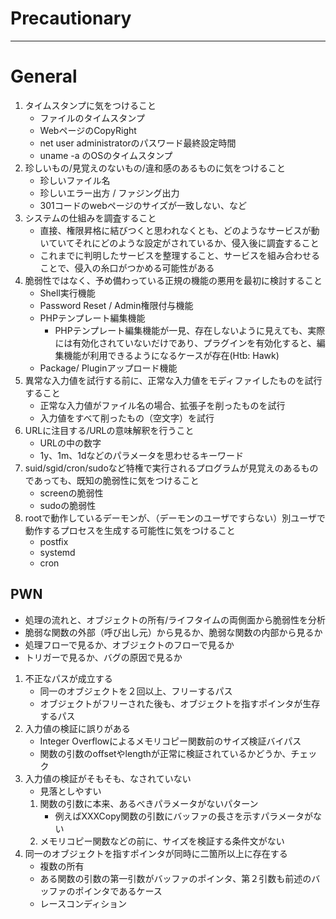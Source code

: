 # Precautionary
----

# General
1. タイムスタンプに気をつけること
	* ファイルのタイムスタンプ
	* WebページのCopyRight
	* net user administratorのパスワード最終設定時間
	* uname -a のOSのタイムスタンプ
1. 珍しいもの/見覚えのないもの/違和感のあるものに気をつけること
	* 珍しいファイル名
	* 珍しいエラー出方 / ファジング出力
	* 301コードのwebページのサイズが一致しない、など
1. システムの仕組みを調査すること
    * 直接、権限昇格に結びつくと思われなくとも、どのようなサービスが動いていてそれにどのような設定がされているか、侵入後に調査すること
    * これまでに判明したサービスを整理すること、サービスを組み合わせることで、侵入の糸口がつかめる可能性がある
1. 脆弱性ではなく、予め備わっている正規の機能の悪用を最初に検討すること
	* Shell実行機能
	* Password Reset / Admin権限付与機能
	* PHPテンプレート編集機能
	  * PHPテンプレート編集機能が一見、存在しないように見えても、実際には有効化されていないだけであり、プラグインを有効化すると、編集機能が利用できるようになるケースが存在(Htb: Hawk)
	* Package/ Pluginアップロード機能
1. 異常な入力値を試行する前に、正常な入力値をモディファイしたものを試行すること
    * 正常な入力値がファイル名の場合、拡張子を削ったものを試行
    * 入力値をすべて削ったもの（空文字）を試行
1. URLに注目する/URLの意味解釈を行うこと
	* URLの中の数字
	* 1y、1m、1dなどのパラメータを思わせるキーワード
1. suid/sgid/cron/sudoなど特権で実行されるプログラムが見覚えのあるものであっても、既知の脆弱性に気をつけること 
    * screenの脆弱性
    * sudoの脆弱性
1. rootで動作しているデーモンが、（デーモンのユーザですらない）別ユーザで動作するプロセスを生成する可能性に気をつけること
    * postfix
    * systemd
    * cron

## PWN
* 処理の流れと、オブジェクトの所有/ライフタイムの両側面から脆弱性を分析
* 脆弱な関数の外部（呼び出し元）から見るか、脆弱な関数の内部から見るか
* 処理フローで見るか、オブジェクトのフローで見るか
* トリガーで見るか、バグの原因で見るか

1. 不正なパスが成立する
   * 同一のオブジェクトを２回以上、フリーするパス
   * オブジェクトがフリーされた後も、オブジェクトを指すポインタが生存するパス
1. 入力値の検証に誤りがある
   * Integer Overflowによるメモリコピー関数前のサイズ検証バイパス
   * 関数の引数のoffsetやlengthが正常に検証されているかどうか、チェック
1. 入力値の検証がそもそも、なされていない
   * 見落としやすい
   1. 関数の引数に本来、あるべきパラメータがないパターン
      * 例えばXXXCopy関数の引数にバッファの長さを示すパラメータがない
   2. メモリコピー関数などの前に、サイズを検証する条件文がない
1. 同一のオブジェクトを指すポインタが同時に二箇所以上に存在する
   * 複数の所有
   * ある関数の引数の第一引数がバッファのポインタ、第２引数も前述のバッファのポインタであるケース
   * レースコンディション